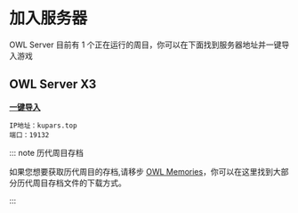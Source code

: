 # 加入服务器
  OWL Server 目前有 1 个正在运行的周目，你可以在下面找到服务器地址并一键导入游戏

## OWL Server X3

**[一键导入](minecraft://?addExternalServer=§l§bOWL%20§aServer§r|kupars.top:19132)**
```
IP地址：kupars.top
端口：19132
```


::: note 历代周目存档

如果您想要获取历代周目的存档,请移步 [OWL Memories](/wiki/OWL-Memories.html)，你可以在这里找到大部分历代周目存档文件的下载方式。

:::
